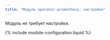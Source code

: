 ```yaml
---
title: "Модуль operator-prometheus: настройки"
---
```


Модуль не требует настройки.

{% include module-configuration.liquid %}

